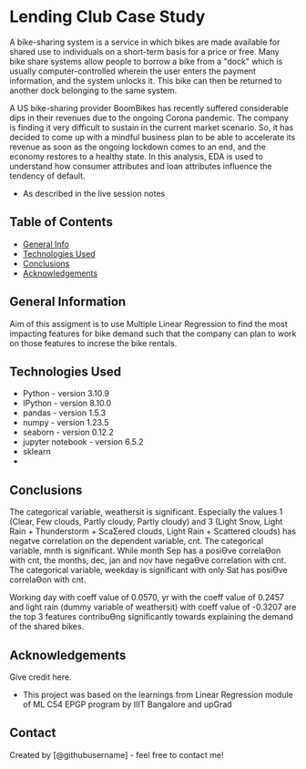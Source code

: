 # Lending Club Case Study
A bike-sharing system is a service in which bikes are made available for shared use to individuals on a short-term basis for a price or free. Many bike share systems allow people to borrow a bike from a "dock" which is usually computer-controlled wherein the user enters the payment information, and the system unlocks it. This bike can then be returned to another dock belonging to the same system.

A US bike-sharing provider BoomBikes has recently suffered considerable dips in their revenues due to the ongoing Corona pandemic. The company is finding it very difficult to sustain in the current market scenario. So, it has decided to come up with a mindful business plan to be able to accelerate its revenue as soon as the ongoing lockdown comes to an end, and the economy restores to a healthy state. In this analysis, EDA is used to understand how consumer  attributes and loan attributes influence the tendency of default.
- As described in the live session notes


## Table of Contents
* [General Info](#general-information)
* [Technologies Used](#technologies-used)
* [Conclusions](#conclusions)
* [Acknowledgements](#acknowledgements)


## General Information

Aim of this assigment is to use Multiple Linear Regression to find the most impacting features for bike demand such that the company can plan to work on those features to increse the bike rentals. 


## Technologies Used
- Python - version 3.10.9
- IPython - version 8.10.0
- pandas - version 1.5.3
- numpy - version 1.23.5
- seaborn - version 0.12.2
- jupyter notebook - version 6.5.2
- sklearn 
- 


## Conclusions
The categorical variable, weathersit is significant. Especially the values 1 (Clear, Few clouds, Partly 
cloudy, Partly cloudy) and 3 (Light Snow, Light Rain + Thunderstorm + ScaƩered clouds, Light Rain + 
Scattered clouds) has negatve correlation on the dependent variable, cnt. 
The categorical variable, mnth is significant. While month Sep has a posiƟve correlaƟon with cnt, the 
months, dec, jan and nov have negaƟve correlation with cnt. 
The categorical variable, weekday is significant with only Sat has posiƟve correlaƟon with cnt. 

Working day with coeff value of 0.0570, yr with the coeff value of 0.2457 and light rain (dummy 
variable of weathersit) with coeff value of -0.3207 are the top 3 features contribuƟng significantly 
towards explaining the demand of the shared bikes. 

## Acknowledgements
Give credit here.
- This project was based on the learnings from Linear Regression module of ML C54 EPGP program by IIIT Bangalore and upGrad


## Contact
Created by [@githubusername] - feel free to contact me!


